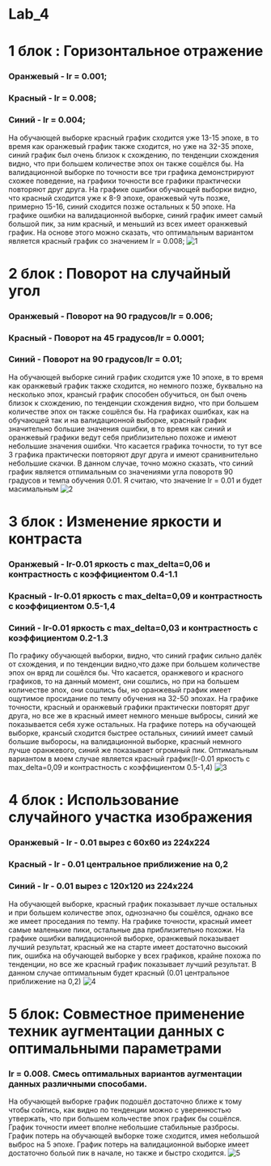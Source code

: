 # Lab_4

# 1 блок : Горизонтальное отражение
 ### Оранжевый - lr = 0.001;
 ### Красный - lr = 0.008;
 ### Синий - lr = 0.004;
 На обучающей выборке красный график сходится уже 13-15 эпохе, в то время как оранжевый график также сходится, но уже на 32-35 эпохе, синий график был очень близок к схождению, по тенденции схождения видно, что при большем количестве эпох он также сошёлся бы. На валидационной выборке по точности все три графика демонстрируют схожее поведение, на графики точности все графики практически повторяют друг друга. На графике ошибки обучающей выборки видно, что красный сходится уже к 8-9 эпохе, оранжевый чуть позже, примерно 15-16, синий сходится позже остальных к 50 эпохе. На графике ошибки на валидационной выборке, синий график имеет самый большой пик, за ним красный, и меньший из всех имеет оранжевый график. На основе этого можно сказать, что оптимальным вариантом является красный график со значением lr = 0.008;
![1](main1.jpg)

# 2 блок : Поворот на случайный угол
 ### Оранжевый - Поворот на 90 градусов/lr = 0.006;
 ### Красный - Поворот на 45 градусов/lr = 0.0001;
 ### Синий - Поворот на 90 градусов/lr = 0.01;
  На обучающей выборке синий график сходится уже 10 эпохе, в то время как оранжевый график также сходится, но немного позже, буквально на несколько эпох, крансый график способен обучиться, он был очень близок к схождению, по тенденции схождения видно, что при большем количестве эпох он также сошёлся бы. На графиках ошибках, как на обучающей так и на валидационной выборке, красный график значительно большие значения ошибки, в то время как синий и оранжевый графики ведут себя приблизительно похоже и имеют небольшие значения ошибки. Что касается графика точности, то тут все 3 графика практически повторяют друг друга и имеют сранивнительно небольшие скачки. В данном случае, точно можно сказать, что синий график является отпимальным со значениями угла поворотв 90 градусов и темпа обучения 0.01. Я считаю, что значение lr = 0.01 и будет масимальным
![2](main2.jpg)

# 3 блок : Изменение яркости и контраста
### Оранжевый - lr-0.01 яркость с max_delta=0,06 и контрастность с коэффициентом 0.4-1.1
### Красный - lr-0.01 яркость с max_delta=0,09 и контрастность с коэффициентом 0.5-1,4
### Синий - lr-0.01 яркость с max_delta=0,03 и контрастность с коэффициентом 0.2-1.3
По графику обучающей выборки, видно, что синий график сильно далёк от схождения, и по тенденции видно,что даже при большем количестве эпох он вряд ли сошёлся бы. Что касается, оранжевого и красного графиков, то на данный момент, они сошлись, но при на большем количестве эпох, они сошлись бы, но оранжевый график имеет ощутимое просидание по темпу обучения на 32-50 эпохах. На графике точности, красный и оранжевый графики практически повторят друг друга, но все же в красный имеет немного меньше выбросы, синий же показывается себя хуже остальных. На графике потерь на обучающей выборке, крансый сходится быстрее остальных, синиий имеет самый большие выборосы, на валидационной выборке, красный немного лучше оранжевого, синий же показывает огромный пик. Оптимальным вариантом в моем случае является красный график(lr-0.01 яркость с max_delta=0,09 и контрастность с коэффициентом 0.5-1,4)
![3](main3.jpg)

# 4 блок : Использование случайного участка изображения
### Оранжевый - lr - 0.01 вырез с 60х60 из 224х224
### Красный - lr - 0.01 центральное приближение на 0,2
### Синий - lr - 0.01 вырез с 120х120 из 224х224
На обучающей выборке, красный график показывает лучше остальных и при большем количестве эпох, однозначно бы сошёлся, однако все же имеет проседания по темпу. На графике точности, красный имеет самые маленькие пики, остальные два приблизительно похожи. На графике ошибки валидационной выборке, оранжевый показывает лучший результат, красный же на старте имеет достаточно высокий пик, ошибка на обучающей выборке у всех графиков, крайне похожа по тенденции, но все же красный график показывает лучший результат. В данном случае оптимальным будет красный (0.01 центральное приближение на 0,2)
![4](main4.jpg)

# 5 блок: Совместное применение техник аугментации данных с оптимальными параметрами
### lr = 0.008. Смесь оптимальных вариантов аугментации данных различными способами.
На обучающей выборке график подошёл достаточно ближе к тому чтобы сойтись, как видно по тенденции можно с уверенностью утвержать, что при большем кольчестве эпох график бы сошёлся. График точности имеет вполне небольшие стабильные разбросы. График потерь на обучающей выборке тоже сходится, имея небольшой выброс на 5 эпохе. График потерь на валидационной выборке имеет достаточно больой пик в начале, но также и быстро сходится. 
![5](main5.jpg)
